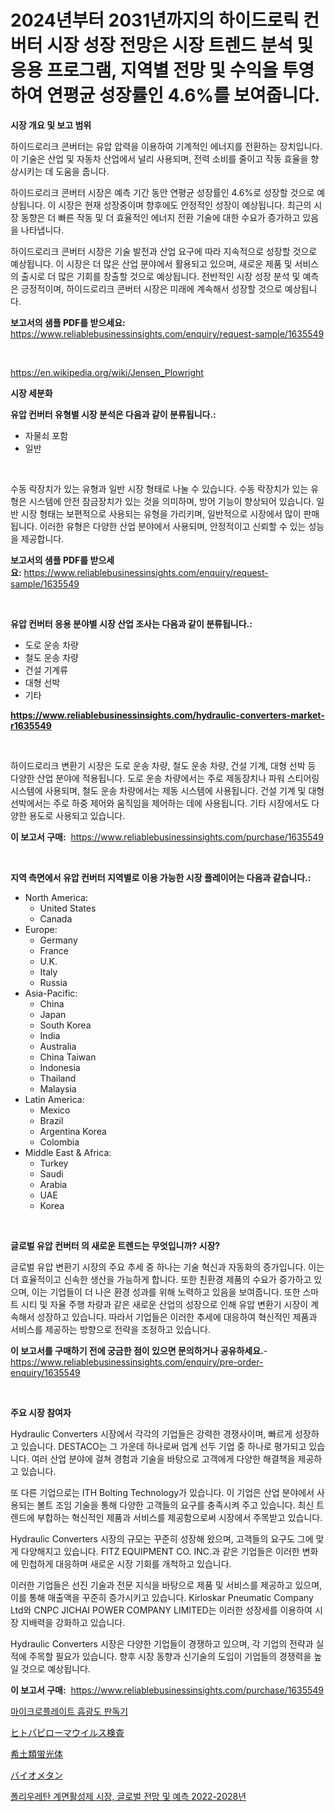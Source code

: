 <p><h1>2024년부터 2031년까지의 하이드로릭 컨버터 시장 성장 전망은 시장 트렌드 분석 및 응용 프로그램, 지역별 전망 및 수익을 투영하여 연평균 성장률인 4.6%를 보여줍니다.</h1></p><p><strong>시장 개요 및 보고 범위</strong></p>
<p><p>하이드로리크 콘버터는 유압 압력을 이용하여 기계적인 에너지를 전환하는 장치입니다. 이 기술은 산업 및 자동차 산업에서 널리 사용되며, 전력 소비를 줄이고 작동 효율을 향상시키는 데 도움을 줍니다.</p><p>하이드로리크 콘버터 시장은 예측 기간 동안 연평균 성장률인 4.6%로 성장할 것으로 예상됩니다. 이 시장은 현재 성장중이며 향후에도 안정적인 성장이 예상됩니다. 최근의 시장 동향은 더 빠른 작동 및 더 효율적인 에너지 전환 기술에 대한 수요가 증가하고 있음을 나타냅니다.</p><p>하이드로리크 콘버터 시장은 기술 발전과 산업 요구에 따라 지속적으로 성장할 것으로 예상됩니다. 이 시장은 더 많은 산업 분야에서 활용되고 있으며, 새로운 제품 및 서비스의 출시로 더 많은 기회를 창출할 것으로 예상됩니다. 전반적인 시장 성장 분석 및 예측은 긍정적이며, 하이드로리크 콘버터 시장은 미래에 계속해서 성장할 것으로 예상됩니다.</p></p>
<p><strong>보고서의 샘플 PDF를 받으세요:</strong> <a href="https://www.reliablebusinessinsights.com/enquiry/request-sample/1635549">https://www.reliablebusinessinsights.com/enquiry/request-sample/1635549</a></p>
<p>&nbsp;</p>
<p><a href="https://en.wikipedia.org/wiki/Jensen_Plowright">https://en.wikipedia.org/wiki/Jensen_Plowright</a></p>
<p><strong>시장 세분화</strong></p>
<p><strong>유압 컨버터 유형별 시장 분석은 다음과 같이 분류됩니다.:</strong></p>
<p><ul><li>자물쇠 포함</li><li>일반</li></ul></p>
<p>&nbsp;</p>
<p><p>수동 락장치가 있는 유형과 일반 시장 형태로 나눌 수 있습니다. 수동 락장치가 있는 유형은 시스템에 안전 잠금장치가 있는 것을 의미하며, 방어 기능이 향상되어 있습니다. 일반 시장 형태는 보편적으로 사용되는 유형을 가리키며, 일반적으로 시장에서 많이 판매됩니다. 이러한 유형은 다양한 산업 분야에서 사용되며, 안정적이고 신뢰할 수 있는 성능을 제공합니다.</p></p>
<p><strong>보고서의 샘플 PDF를 받으세요:</strong>&nbsp;<a href="https://www.reliablebusinessinsights.com/enquiry/request-sample/1635549">https://www.reliablebusinessinsights.com/enquiry/request-sample/1635549</a></p>
<p>&nbsp;</p>
<p><strong> 유압 컨버터 응용 분야별 시장 산업 조사는 다음과 같이 분류됩니다.:</strong></p>
<p><ul><li>도로 운송 차량</li><li>철도 운송 차량</li><li>건설 기계류</li><li>대형 선박</li><li>기타</li></ul></p>
<p><strong><a href="https://www.reliablebusinessinsights.com/hydraulic-converters-market-r1635549">https://www.reliablebusinessinsights.com/hydraulic-converters-market-r1635549</a></strong></p>
<p>&nbsp;</p>
<p><p>하이드로리크 변환기 시장은 도로 운송 차량, 철도 운송 차량, 건설 기계, 대형 선박 등 다양한 산업 분야에 적용됩니다. 도로 운송 차량에서는 주로 제동장치나 파워 스티어링 시스템에 사용되며, 철도 운송 차량에서는 제동 시스템에 사용됩니다. 건설 기계 및 대형 선박에서는 주로 하중 제어와 움직임을 제어하는 데에 사용됩니다. 기타 시장에서도 다양한 용도로 사용되고 있습니다.</p></p>
<p><strong>이 보고서 구매:</strong>&nbsp; <a href="https://www.reliablebusinessinsights.com/purchase/1635549">https://www.reliablebusinessinsights.com/purchase/1635549</a></p>
<p>&nbsp;</p>
<p><strong>지역 측면에서 유압 컨버터 지역별로 이용 가능한 시장 플레이어는 다음과 같습니다.:</strong></p>
<p><ul>
    <li>
        North America:
        <ul>
            <li>United States</li>
            <li>Canada</li>
        </ul>
    </li>
    <li>
        Europe:
        <ul>
            <li>Germany</li>
            <li>France</li>
            <li>U.K.</li>
            <li>Italy</li>
            <li>Russia</li>
        </ul>
    </li>
    <li>
        Asia-Pacific:
        <ul>
            <li>China</li>
            <li>Japan</li>
            <li>South Korea</li>
            <li>India</li>
            <li>Australia</li>
            <li>China Taiwan</li>
            <li>Indonesia</li>
            <li>Thailand</li>
            <li>Malaysia</li>
        </ul>
    </li>
    <li>
        Latin America:
        <ul>
            <li>Mexico</li>
            <li>Brazil</li>
            <li>Argentina Korea</li>
            <li>Colombia</li>
        </ul>
    </li>
    <li>
        Middle East & Africa:
        <ul>
            <li>Turkey</li>
            <li>Saudi</li>
            <li>Arabia</li>
            <li>UAE</li>
            <li>Korea</li>
        </ul>
    </li>
    </ul></p>
<p>&nbsp;</p>
<p><strong>글로벌 유압 컨버터 의 새로운 트렌드는 무엇입니까? 시장?</strong></p>
<p><p>글로벌 유압 변환기 시장의 주요 추세 중 하나는 기술 혁신과 자동화의 증가입니다. 이는 더 효율적이고 신속한 생산을 가능하게 합니다. 또한 친환경 제품의 수요가 증가하고 있으며, 이는 기업들이 더 나은 환경 성과를 위해 노력하고 있음을 보여줍니다. 또한 스마트 시티 및 자율 주행 차량과 같은 새로운 산업의 성장으로 인해 유압 변환기 시장이 계속해서 성장하고 있습니다. 따라서 기업들은 이러한 추세에 대응하여 혁신적인 제품과 서비스를 제공하는 방향으로 전략을 조정하고 있습니다.</p></p>
<p><strong>이 보고서를 구매하기 전에 궁금한 점이 있으면 문의하거나 공유하세요.</strong>- <a href="https://www.reliablebusinessinsights.com/enquiry/pre-order-enquiry/1635549">https://www.reliablebusinessinsights.com/enquiry/pre-order-enquiry/1635549</a></p>
<p>&nbsp;</p>
<p><strong>주요 시장 참여자</strong></p>
<p><p>Hydraulic Converters 시장에서 각각의 기업들은 강력한 경쟁사이며, 빠르게 성장하고 있습니다. DESTACO는 그 가운데 하나로써 업계 선두 기업 중 하나로 평가되고 있습니다. 여러 산업 분야에 걸쳐 경험과 기술을 바탕으로 고객에게 다양한 해결책을 제공하고 있습니다. </p><p>또 다른 기업으로는 ITH Bolting Technology가 있습니다. 이 기업은 산업 분야에서 사용되는 볼트 조임 기술을 통해 다양한 고객들의 요구를 충족시켜 주고 있습니다. 최신 트렌드에 부합하는 혁신적인 제품과 서비스를 제공함으로써 시장에서 주목받고 있습니다.</p><p>Hydraulic Converters 시장의 규모는 꾸준히 성장해 왔으며, 고객들의 요구도 그에 맞게 다양해지고 있습니다. FITZ EQUIPMENT CO. INC.과 같은 기업들은 이러한 변화에 민첩하게 대응하며 새로운 시장 기회를 개척하고 있습니다.</p><p>이러한 기업들은 선진 기술과 전문 지식을 바탕으로 제품 및 서비스를 제공하고 있으며, 이를 통해 매출액을 꾸준히 증가시키고 있습니다. Kirloskar Pneumatic Company Ltd와 CNPC JICHAI POWER COMPANY LIMITED는 이러한 성장세를 이용하여 시장 지배력을 강화하고 있습니다.</p><p>Hydraulic Converters 시장은 다양한 기업들이 경쟁하고 있으며, 각 기업의 전략과 실적에 주목할 필요가 있습니다. 향후 시장 동향과 신기술의 도입이 기업들의 경쟁력을 높일 것으로 예상됩니다.</p></p>
<p><strong>이 보고서 구매:</strong>&nbsp;&nbsp;<a href="https://www.reliablebusinessinsights.com/purchase/1635549">https://www.reliablebusinessinsights.com/purchase/1635549</a></p>
<p><p><a href="https://github.com/rcabello548/Market-Research-Report-List-1/blob/main/7114251139681.md">마이크로플레이트 흡광도 판독기</a></p><p><a href="https://github.com/roulaayoub-saad/Market-Research-Report-List-1/blob/main/8020242134382.md">ヒトパピローマウイルス検査</a></p><p><a href="https://medium.com/@orlohagenes_12279/%E6%AC%A1%E3%81%AE%E6%96%87%E7%AB%A0%E3%82%92%E6%97%A5%E6%9C%AC%E8%AA%9E%E3%81%AB%E7%BF%BB%E8%A8%B3%E3%81%97%E3%81%BE%E3%81%99-%E8%A3%BD%E5%93%81%E3%82%BF%E3%82%A4%E3%83%97-%E3%82%A2%E3%83%97%E3%83%AA%E3%82%B1%E3%83%BC%E3%82%B7%E3%83%A7%E3%83%B3-%E5%9C%B0%E5%9F%9F%E5%88%A5%E3%81%AE%E3%82%B0%E3%83%AD%E3%83%BC%E3%83%90%E3%83%AB%E5%B8%8C%E5%9C%9F%E9%A1%9E%E8%9B%8D%E5%85%89%E4%BD%93%E5%B8%82%E5%A0%B4%E8%A6%8F%E6%A8%A1%E3%81%8A%E3%82%88%E3%81%B3%E3%82%B7%E3%82%A7%E3%82%A2%E5%88%86%E6%9E%90-2024%E5%B9%B4-2031%E5%B9%B4-d90d21f5ca0e">希土類蛍光体</a></p><p><a href="https://medium.com/@orlohagenes_12279/2024%E5%B9%B4%E3%81%8B%E3%82%892031%E5%B9%B4%E3%81%BE%E3%81%A7%E3%81%AE%E6%9C%9F%E9%96%93%E3%81%AB%E3%81%8A%E3%81%91%E3%82%8B%E3%83%90%E3%82%A4%E3%82%AA%E3%83%A1%E3%82%BF%E3%83%B3%E5%B8%82%E5%A0%B4%E3%81%AE%E6%96%B0%E8%88%88%E3%83%88%E3%83%AC%E3%83%B3%E3%83%89%E3%81%A8%E5%B0%86%E6%9D%A5%E5%B1%95%E6%9C%9B-3d960c5c769d">バイオメタン</a></p><p><a href="https://medium.com/@londonacobson5656/%ED%8F%B4%EB%A6%AC%EC%9A%B0%EB%A0%88%ED%83%84-%EA%B3%84%EB%A9%B4%ED%99%9C%EC%84%B1%EC%A0%9C-%EC%8B%9C%EC%9E%A5%EC%97%90-%EB%8C%80%ED%95%9C-%ED%86%B5%EC%B0%B0-%EC%84%B8%EA%B3%84-%EC%A0%84%EB%A7%9D-%EB%B0%8F-2022-2028%EB%85%84%EA%B9%8C%EC%A7%80%EC%9D%98-%EC%98%88%EC%B8%A1-2024%EB%85%84%EB%B6%80%ED%84%B0-2031%EB%85%84%EA%B9%8C%EC%A7%80-%EC%97%B0%ED%8F%89%EA%B7%A0-%EC%84%B1%EC%9E%A5%EB%A5%A0%EC%9D%B4-%EC%9D%B8-%EC%8B%9C%EC%9E%A5-%EA%B7%9C%EB%AA%A8%EA%B0%80-%ED%99%95%EB%8C%80-%EC%A4%91%EC%9E%85%EB%8B%88%EB%8B%A4-2cfda99fe51d">폴리우레탄 계면활성제 시장, 글로벌 전망 및 예측 2022-2028년</a></p></p>